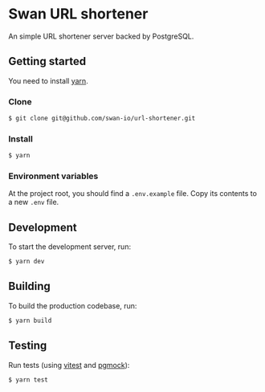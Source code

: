 # Swan URL shortener

An simple URL shortener server backed by PostgreSQL.

## Getting started

You need to install [yarn](https://classic.yarnpkg.com/en/docs/install#mac-stable).

### Clone

```bash
$ git clone git@github.com/swan-io/url-shortener.git
```

### Install

```bash
$ yarn
```

### Environment variables

At the project root, you should find a `.env.example` file. Copy its contents to a new `.env` file.

## Development

To start the development server, run:

```bash
$ yarn dev
```

## Building

To build the production codebase, run:

```bash
$ yarn build
```

## Testing

Run tests (using [vitest](https://vitest.dev) and [pgmock](https://github.com/stackframe-projects/pgmock)):

```bash
$ yarn test
```

